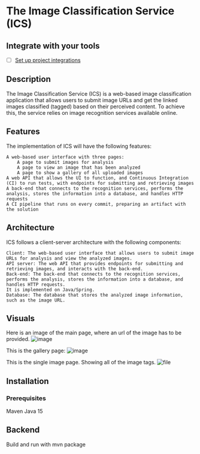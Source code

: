 # The Image Classification Service (ICS)

## Integrate with your tools

- [ ] [Set up project integrations](https://gitlab-talentboost.vmware.com/mmtashkova/ics1/-/settings/integrations)

## Description
The Image Classification Service (ICS) is a web-based image classification application that allows users to submit image URLs and get the linked images classified (tagged) based on their perceived content. To achieve this, the service relies on image recognition services available online.

## Features

The implementation of ICS will have the following features:

    A web-based user interface with three pages:
        A page to submit images for analysis
        A page to view an image that has been analyzed
        A page to show a gallery of all uploaded images
    A web API that allows the UI to function, and Continuous Integration (CI) to run tests, with endpoints for submitting and retrieving images
    A back-end that connects to the recognition services, performs the analysis, stores the information into a database, and handles HTTP requests
    A CI pipeline that runs on every commit, preparing an artifact with the solution
    
## Architecture

ICS follows a client-server architecture with the following components:

    Client: The web-based user interface that allows users to submit image URLs for analysis and view the analyzed images.
    API server: The web API that provides endpoints for submitting and retrieving images, and interacts with the back-end.
    Back-end: The back-end that connects to the recognition services, performs the analysis, stores the information into a database, and handles HTTP requests.
    It is implemented on Java/Spring.
    Database: The database that stores the analyzed image information, such as the image URL.

## Visuals

Here is an image of the main page, where an url of the image has to be provided.
![image](https://user-images.githubusercontent.com/67580071/228500710-7a72cb8d-3f01-48d3-99ea-010dc5ea1c86.png)

This is the gallery page:
![image](https://user-images.githubusercontent.com/67580071/228501429-23edd87b-5e22-4fae-85b4-35cd4e69af33.png)

This is the single image page. Showing all of the image tags.
![file](https://user-images.githubusercontent.com/67580071/228502715-db8ff83f-62ab-4ace-9700-177a55b80d75.png)


## Installation

### Prerequisites
 Maven
 Java 15

## Backend
Build and run with mvn package 


